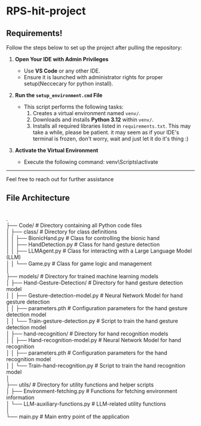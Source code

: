 # RPS-hit-project

## Requirements!
Follow the steps below to set up the project after pulling the repository:

1. **Open Your IDE with Admin Privileges**
   - Use **VS Code** or any other IDE.
   - Ensure it is launched with administrator rights for proper setup(Neccecary for python install).

2. **Run the `setup_environment.cmd` File**
   - This script performs the following tasks:
     1. Creates a virtual environment named `venv/`.
     2. Downloads and installs **Python 3.12** within `venv/`.
     3. Installs all required libraries listed in `requirements.txt`.
     This may take a while, please be patient. it may seem as if your IDE's terminal is frozen, don't worry, wait and just let it do it's thing :)

3. **Activate the Virtual Environment**
   - Execute the following command:
     venv\Scripts\activate

---

Feel free to reach out for further assistance


## File Architecture
<br/>.<br/>
├── Code/                        # Directory containing all Python code files<br/>
│   ├── class/                   # Directory for class definitions<br/>
│   │   ├── BionicHand.py        # Class for controlling the bionic hand<br/>
│   │   ├── HandDetection.py     # Class for hand gesture detection<br/>
│   │   ├── LLMAgent.py          # Class for interacting with a Large Language Model (LLM)<br/>
│   │   └── Game.py              # Class for game logic and management<br/>
│<br/>
├── models/                      # Directory for trained machine learning models<br/>
│   ├── Hand-Gesture-Detection/  # Directory for hand gesture detection model<br/>
│   │   ├── Gesture-detection-model.py  # Neural Network Model for hand gesture detection<br/>
│   │   ├── parameters.pth              # Configuration parameters for the hand gesture detection model<br/>
│   │   └── Train-gesture-detection.py  # Script to train the hand gesture detection model<br/>
│   ├── hand-recognition/        # Directory for hand recognition models<br/>
│   │   ├── Hand-recognition-model.py   # Neural Network Model for hand recognition<br/>
│   │   ├── parameters.pth               # Configuration parameters for the hand recognition model<br/>
│   │   └── Train-hand-recognition.py    # Script to train the hand recognition model<br/>
│<br/>
├── utils/                       # Directory for utility functions and helper scripts<br/>
│   ├── Environment-fetching.py  # Functions for fetching environment information<br/>
│   └── LLM-auxiliary-functions.py # LLM-related utility functions<br/>
│<br/>
└── main.py                      # Main entry point of the application<br/>

